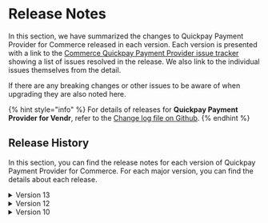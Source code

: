 # Release Notes

In this section, we have summarized the changes to Quickpay Payment Provider for Commerce released in each version. Each version is presented with a link to the [Commerce Quickpay Payment Provider issue tracker](https://github.com/umbraco/Umbraco.Commerce.PaymentProviders.Quickpay/issues) showing a list of issues resolved in the release.  We also link to the individual issues themselves from the detail.

If there are any breaking changes or other issues to be aware of when upgrading they are also noted here.

{% hint style="info" %}
For details of releases for **Quickpay Payment Provider for Vendr**, refer to the [Change log file on Github](../../changelog-archive/quickpay.md).
{% endhint %}

## Release History

In this section, you can find the release notes for each version of Quickpay Payment Provider for Commerce. For each major version, you can find the details about each release.

<details>

<summary>Version 13</summary>

#### 13.0.0 (December 13th 2023)

* Upgraded Umbraco & Umbraco Commerce dependencey to v13
* Upgraded all 3rd party nuget dependencies

</details>

<details>

<summary>Version 12</summary>

#### 12.0.0 (July 5th 2023)

* [Initial product launch](https://umbraco.com/blog/umbraco-commerce-release/).
  
</details>

<details>

<summary>Version 10</summary>

#### 10.0.0 (July 5th 2023)

* [Initial product launch](https://umbraco.com/blog/umbraco-commerce-release/).
  
</details>
